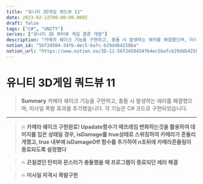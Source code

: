 ```yaml
---
title: "유니티 3D게임 쿼드뷰 11"
date: 2023-02-22T00:00:00.000Z
draft: false
tags: ["C#", "UNITY"]
series: ["유니티 3D 쿼터뷰 게임 클론 개발"]
description: "카메라 쉐이크 기능을 구현하고, 충돌 시 발생하는 에러를 해결했으며, 미사일 폭발 효과를 추가했습니다. 각 기능은 C# 코드로 구현되었습니다."
notion_id: "56f24504-34fb-4ec5-bafc-b29ddb4258ba"
notion_url: "https://www.notion.so/3D-11-56f2450434fb4ec5bafcb29ddb4258ba"
---
```


# 유니티 3D게임 쿼드뷰 11

> **Summary**
> 카메라 쉐이크 기능을 구현하고, 충돌 시 발생하는 에러를 해결했으며, 미사일 폭발 효과를 추가했습니다. 각 기능은 C# 코드로 구현되었습니다.

---

> 🔥 **카메라 쉐이크 구현완료! Upadate함수가 매프레임 변화하는것을 활용하여 데미지를 입은 상태일 경우, isDamage를 true상태로 스위칭하여 카메라가 흔들리게했고, true 내부에 isDamageOff 함수를 추가하여 n초뒤에 카메라흔들림이 종료되도록 설정했다**

> 🔥 **끈질겼던 탄피와 몬스터가 충돌했을 때 프로그램이 종료되던 에러 해결**

> 🔥 **미사일 피격시 폭발구현**

